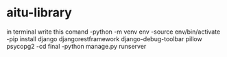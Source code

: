 # aitu-library
in terminal write this comand
-python -m venv env 
-source env/bin/activate
-pip install django djangorestframework django-debug-toolbar pillow psycopg2
-cd final
-python manage.py runserver 
